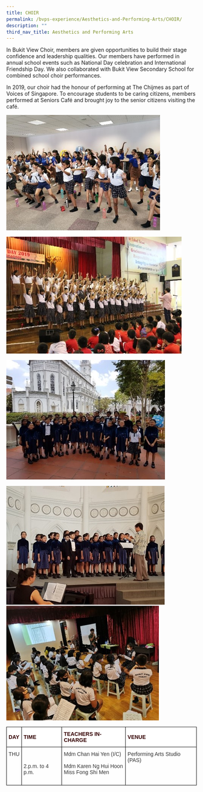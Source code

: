 ```yaml
---
title: CHOIR
permalink: /bvps-experience/Aesthetics-and-Performing-Arts/CHOIR/
description: ""
third_nav_title: Aesthetics and Performing Arts
---
```

In Bukit View Choir, members are given opportunities to build their stage confidence and leadership qualities. Our members have performed in annual school events such as National Day celebration and International Friendship Day. We also collaborated with Bukit View Secondary School for combined school choir performances. 

  

In 2019, our choir had the honour of performing at The Chijmes as part of Voices of Singapore. To encourage students to be caring citizens, members performed at Seniors Café and brought joy to the senior citizens visiting the café.

![](/images/BVPS%20Experience/Co%20Curricular%20Activities/Aesthetics%20and%20Performing%20Arts/CHOIR/C1.jpg)

![](/images/BVPS%20Experience/Co%20Curricular%20Activities/Aesthetics%20and%20Performing%20Arts/CHOIR/C2.jpg)

![](/images/BVPS%20Experience/Co%20Curricular%20Activities/Aesthetics%20and%20Performing%20Arts/CHOIR/C3.jpg)

![](/images/BVPS%20Experience/Co%20Curricular%20Activities/Aesthetics%20and%20Performing%20Arts/CHOIR/C4.jpg)
![](/images/BVPS%20Experience/Co%20Curricular%20Activities/Aesthetics%20and%20Performing%20Arts/CHOIR/C5.jpg)

<style type="text/css">
.tg  {border-collapse:collapse;border-spacing:0;}
.tg td{border-color:black;border-style:solid;border-width:1px;font-family:Arial, sans-serif;font-size:14px;
  overflow:hidden;padding:10px 5px;word-break:normal;}
.tg th{border-color:black;border-style:solid;border-width:1px;font-family:Arial, sans-serif;font-size:14px;
  font-weight:normal;overflow:hidden;padding:10px 5px;word-break:normal;}
.tg .tg-b5l7{background-color:rgba(255, 255, 255, 0.6);color:#333;text-align:left;vertical-align:top}
.tg .tg-qkla{background-color:#ffffff;color:#330001;font-weight:bold;text-align:left;vertical-align:middle}
</style>
<table class="tg">
<thead>
  <tr>
    <th class="tg-qkla">DAY</th>
    <th class="tg-qkla">TIME</th>
    <th class="tg-qkla">TEACHERS IN-CHARGE</th>
    <th class="tg-qkla">VENUE</th>
  </tr>
</thead>
<tbody>
  <tr>
    <td class="tg-b5l7">THU</td>
    <td class="tg-b5l7"><br><br>2.p.m. to 4 p.m.<br><br></td>
    <td class="tg-b5l7">Mdm Chan Hai Yen (I/C)<br><br>Mdm Karen Ng Hui Hoon<br>Miss Fong Shi Men</td>
    <td class="tg-b5l7">Performing Arts Studio (PAS)</td>
  </tr>
</tbody>
</table>